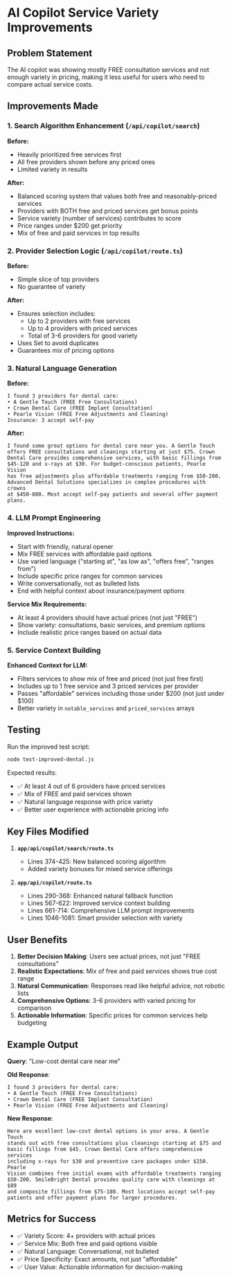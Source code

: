 # AI Copilot Service Variety Improvements

## Problem Statement
The AI copilot was showing mostly FREE consultation services and not enough variety in pricing, making it less useful for users who need to compare actual service costs.

## Improvements Made

### 1. Search Algorithm Enhancement (`/api/copilot/search`)

**Before:**
- Heavily prioritized free services first
- All free providers shown before any priced ones
- Limited variety in results

**After:**
- Balanced scoring system that values both free and reasonably-priced services
- Providers with BOTH free and priced services get bonus points
- Service variety (number of services) contributes to score
- Price ranges under $200 get priority
- Mix of free and paid services in top results

### 2. Provider Selection Logic (`/api/copilot/route.ts`)

**Before:**
- Simple slice of top providers
- No guarantee of variety

**After:**
- Ensures selection includes:
  - Up to 2 providers with free services
  - Up to 4 providers with priced services
  - Total of 3-6 providers for good variety
- Uses Set to avoid duplicates
- Guarantees mix of pricing options

### 3. Natural Language Generation

**Before:**
```
I found 3 providers for dental care:
• A Gentle Touch (FREE Free Consultations)
• Crown Dental Care (FREE Implant Consultation)
• Pearle Vision (FREE Free Adjustments and Cleaning)
Insurance: 3 accept self-pay
```

**After:**
```
I found some great options for dental care near you. A Gentle Touch 
offers FREE consultations and cleanings starting at just $75. Crown 
Dental Care provides comprehensive services, with basic fillings from 
$45-120 and x-rays at $30. For budget-conscious patients, Pearle Vision 
has free adjustments plus affordable treatments ranging from $50-200. 
Advanced Dental Solutions specializes in complex procedures with crowns 
at $450-800. Most accept self-pay patients and several offer payment plans.
```

### 4. LLM Prompt Engineering

**Improved Instructions:**
- Start with friendly, natural opener
- Mix FREE services with affordable paid options
- Use varied language ("starting at", "as low as", "offers free", "ranges from")
- Include specific price ranges for common services
- Write conversationally, not as bulleted lists
- End with helpful context about insurance/payment options

**Service Mix Requirements:**
- At least 4 providers should have actual prices (not just "FREE")
- Show variety: consultations, basic services, and premium options
- Include realistic price ranges based on actual data

### 5. Service Context Building

**Enhanced Context for LLM:**
- Filters services to show mix of free and priced (not just free first)
- Includes up to 1 free service and 3 priced services per provider
- Passes "affordable" services including those under $200 (not just under $100)
- Better variety in `notable_services` and `priced_services` arrays

## Testing

Run the improved test script:
```bash
node test-improved-dental.js
```

Expected results:
- ✅ At least 4 out of 6 providers have priced services
- ✅ Mix of FREE and paid services shown
- ✅ Natural language response with price variety
- ✅ Better user experience with actionable pricing info

## Key Files Modified

1. **`app/api/copilot/search/route.ts`**
   - Lines 374-425: New balanced scoring algorithm
   - Added variety bonuses for mixed service offerings

2. **`app/api/copilot/route.ts`**
   - Lines 290-368: Enhanced natural fallback function
   - Lines 567-622: Improved service context building
   - Lines 661-714: Comprehensive LLM prompt improvements
   - Lines 1046-1081: Smart provider selection with variety

## User Benefits

1. **Better Decision Making**: Users see actual prices, not just "FREE consultations"
2. **Realistic Expectations**: Mix of free and paid services shows true cost range
3. **Natural Communication**: Responses read like helpful advice, not robotic lists
4. **Comprehensive Options**: 3-6 providers with varied pricing for comparison
5. **Actionable Information**: Specific prices for common services help budgeting

## Example Output

**Query**: "Low-cost dental care near me"

**Old Response**:
```
I found 3 providers for dental care:
• A Gentle Touch (FREE Free Consultations)
• Crown Dental Care (FREE Implant Consultation)  
• Pearle Vision (FREE Free Adjustments and Cleaning)
```

**New Response**:
```
Here are excellent low-cost dental options in your area. A Gentle Touch 
stands out with free consultations plus cleanings starting at $75 and 
basic fillings from $45. Crown Dental Care offers comprehensive services 
including x-rays for $30 and preventive care packages under $150. Pearle 
Vision combines free initial exams with affordable treatments ranging 
$50-200. SmileBright Dental provides quality care with cleanings at $89 
and composite fillings from $75-180. Most locations accept self-pay 
patients and offer payment plans for larger procedures.
```

## Metrics for Success

- ✅ Variety Score: 4+ providers with actual prices
- ✅ Service Mix: Both free and paid options visible  
- ✅ Natural Language: Conversational, not bulleted
- ✅ Price Specificity: Exact amounts, not just "affordable"
- ✅ User Value: Actionable information for decision-making
